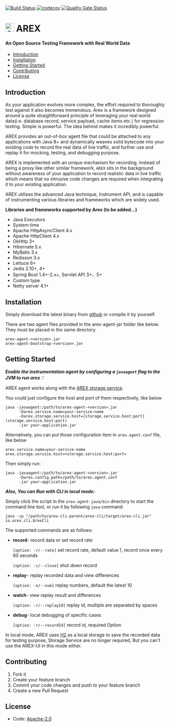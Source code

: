 [![Build Status](https://github.com/arextest/arex-agent-java/actions/workflows/build.yml/badge.svg?branch=main)](https://github.com/arextest/arex-agent-java/actions/workflows/build.yml)
[![codecov](https://codecov.io/gh/arextest/arex-agent-java/branch/main/graph/badge.svg)](https://app.codecov.io/gh/arextest/arex-agent-java)
[![Quality Gate Status](https://sonarcloud.io/api/project_badges/measure?project=arextest_arex-agent-java&metric=alert_status)](https://sonarcloud.io/summary/new_code?id=arextest_arex-agent-java)

# <img src="https://avatars.githubusercontent.com/u/103105168?s=200&v=4" alt="Arex Icon" width="27" height=""> AREX

#### An Open Source Testing Framework with Real World Data

- [Introduction](https://#introduction)
- [Installation](https://#installation)
- [Getting Started](https://#getting-started)
- [Contributing](https://#contributing)
- [License](https://#license)

## Introduction


As your application evolves more complex, the effort required to thoroughly test against it also becomes tremendous. Arex is a framework designed around a quite straightforward principle of leveraging your real world data(i.e. database record, service payload, cache items etc.) for regression testing. Simple is powerful. The idea behind makes it incredibly powerful.

AREX provides an out-of-box agent file that could be attached to any applications with Java 8+ and dynamically weaves solid  bytecode into your existing code to record the real data of live traffic, and further use and replay it for mocking, testing, and debugging purpose.

AREX is implemented with an unique mechanism for recording. Instead of being a proxy like other similar framework, `AREX` sits in the background without awareness of your application to record realistic data in live traffic which means that no intrusive code changes are required when integrating it to your existing application.

AREX utilizes the advanced Java technique, Instrument API, and is capable of instrumenting various libraries and frameworks which are widely used.

**Libraries and frameworks supported by Arex (to be added...)**


- Java Executors
- System time
- Apache HttpAsyncClient 4.x
- Apache HttpClient 4.x
- OkHttp 3+
- Hibernate 5.x
- MyBatis 3.x
- Redisson 3.x
- Lettuce 6+
- Jedis 2.10+, 4+
- Spring Boot 1.4+-2.x+, Servlet API 3+、5+
- Custom type
- Netty server 4.1+

## Installation


Simply download the latest binary from [github](https://github.com/arextest/releases) or compile it by yourself.

There are two agent files provided in the arex-agent-jar folder like below. They must be placed in the same directory.

```other
arex-agent-<version>.jar
arex-agent-bootstrap-<version>.jar

```


## Getting Started


***Enable the instrumentation agent by configuring a `javaagent` flag to the JVM to run arex：***

AREX agent works along with the [AREX storage service](https://github.com/arextest/arex-storage).

You could just configure the host and port of them respectively, like below

```other
java -javaagent:/path/to/arex-agent-<version>.jar
      -Darex.service.name=your-service-name
      -Darex.storage.service.host=[storage.service.host:port](storage.service.host:port) 
      -jar your-application.jar
```


Alternatively, you can put those configuration item in `arex.agent.conf` file, like below

```other
arex.service.name=your-service-name  
arex.storage.service.host=<storage.service.host:port> 
```


Then simply run:

```other
java -javaagent:/path/to/arex-agent-<version>.jar
      -Darex.config.path=/path/to/arex.agent.conf
      -jar your-application.jar
```


***Also, You can Run with CLI in local mode:***

Simply click the script in the `arex-agent-java/bin` directory to start the command line tool, or run it by following `java` command:

```other
java -cp "/path/to/arex-cli-parent/arex-cli/target/arex-cli.jar" io.arex.cli.ArexCli
```


The supported commands are as follows:


- **record**- record data or set record rate

  `[option: -r/--rate]` set record rate, default value 1, record once every 60 seconds

  `[option: -c/--close]` shut down record


- **replay**- replay recorded data and view differences

  `[option: -n/--num]` replay numbers, default the latest 10


- **watch**- view replay result and differences

  `[option: -r/--replayId]` replay id, multiple are separated by spaces


- **debug**- local debugging of specific cases

  `[option: -r/--recordId]` record id, required Option

In local mode, AREX uses [H2](https://www.h2database.com) as a local storage to save the recorded data for testing purpose,  Storage Service are no longer required, But you can't use the AREX-UI in this mode either.



## Contributing

1. Fork it
2. Create your feature branch
3. Commit your code changes and push to your feature branch
4. Create a new Pull Request


## License
- Code: [Apache-2.0](https://github.com/arextest/arex-agent-java/blob/main/LICENSE)

